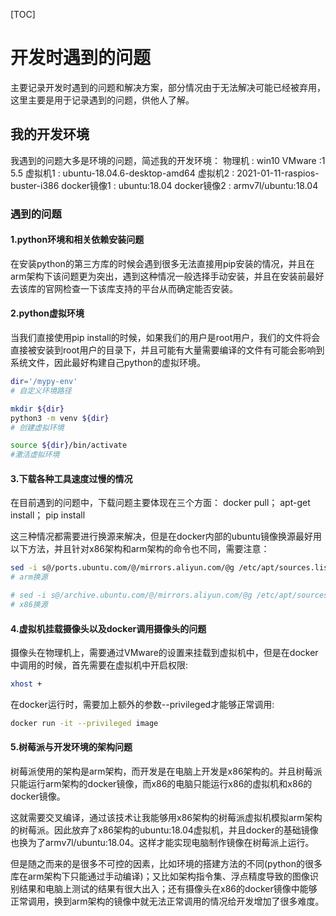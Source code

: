 [TOC]



# 开发时遇到的问题

主要记录开发时遇到的问题和解决方案，部分情况由于无法解决可能已经被弃用，这里主要是用于记录遇到的问题，供他人了解。

## 我的开发环境

我遇到的问题大多是环境的问题，简述我的开发环境：
物理机 : win10
VMware :1 5.5
虚拟机1 : ubuntu-18.04.6-desktop-amd64
虚拟机2 : 2021-01-11-raspios-buster-i386
docker镜像1 : ubuntu:18.04
docker镜像2 : armv7l/ubuntu:18.04

### 遇到的问题

#### 1.python环境和相关依赖安装问题

在安装python的第三方库的时候会遇到很多无法直接用pip安装的情况，并且在arm架构下该问题更为突出，遇到这种情况一般选择手动安装，并且在安装前最好去该库的官网检查一下该库支持的平台从而确定能否安装。

#### 2.python虚拟环境

当我们直接使用pip install的时候，如果我们的用户是root用户，我们的文件将会直接被安装到root用户的目录下，并且可能有大量需要编译的文件有可能会影响到系统文件，因此最好构建自己python的虚拟环境。

```bash
dir='/mypy-env'
# 自定义环境路径

mkdir ${dir}
python3 -m venv ${dir}
# 创建虚拟环境

source ${dir}/bin/activate
#激活虚拟环境
```

#### 3.下载各种工具速度过慢的情况

在目前遇到的问题中，下载问题主要体现在三个方面：
docker pull；
apt-get install；
pip install

这三种情况都需要进行换源来解决，但是在docker内部的ubuntu镜像换源最好用以下方法，并且针对x86架构和arm架构的命令也不同，需要注意：

```bash
sed -i s@/ports.ubuntu.com/@/mirrors.aliyun.com/@g /etc/apt/sources.list
# arm换源

# sed -i s@/archive.ubuntu.com/@/mirrors.aliyun.com/@g /etc/apt/sources.list
# x86换源
```

#### 4.虚拟机挂载摄像头以及docker调用摄像头的问题

摄像头在物理机上，需要通过VMware的设置来挂载到虚拟机中，但是在docker中调用的时候，首先需要在虚拟机中开启权限:

```bash
xhost +
```

在docker运行时，需要加上额外的参数--privileged才能够正常调用:

```bash
docker run -it --privileged image
```

#### 5.树莓派与开发环境的架构问题

树莓派使用的架构是arm架构，而开发是在电脑上开发是x86架构的。并且树莓派只能运行arm架构的docker镜像，而x86的电脑只能运行x86的虚拟机和x86的docker镜像。

这就需要交叉编译，通过该技术让我能够用x86架构的树莓派虚拟机模拟arm架构的树莓派。因此放弃了x86架构的ubuntu:18.04虚拟机，并且docker的基础镜像也换为了armv7l/ubuntu:18.04。这样才能实现电脑制作镜像在树莓派上运行。

但是随之而来的是很多不可控的因素，比如环境的搭建方法的不同(python的很多库在arm架构下只能通过手动编译)；又比如架构指令集、浮点精度导致的图像识别结果和电脑上测试的结果有很大出入；还有摄像头在x86的docker镜像中能够正常调用，换到arm架构的镜像中就无法正常调用的情况给开发增加了很多难度。
